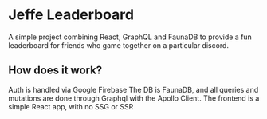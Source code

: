 # Jeffe Leaderboard

A simple project combining React, GraphQL and FaunaDB to provide a fun leaderboard for friends who game together on a particular discord.

## How does it work?

Auth is handled via Google Firebase
The DB is FaunaDB, and all queries and mutations are done through Graphql with the Apollo Client. The frontend is a simple React app, with no SSG or SSR
